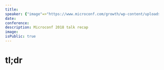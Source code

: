```yaml
---
title:
speaker: {"image"=>"https://www.microconf.com/growth/wp-content/uploads/sites/4/2018/04/Justine_Mares_Headshot-262x272.png", "name"=>"Justin Mares", "title"=>"Co-Owner, FOMO", "bioUrl"=>"https://www.microconf.com/growth/speakers/justin-mares/", "twitter"=>"jwmaresSan", "website"=>""}
date:
conference:
description: Microconf 2018 talk recap
image:
isPublic: true
---
```


# tl;dr
